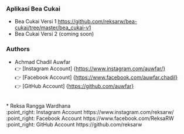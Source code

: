 ### Aplikasi Bea Cukai
- Bea Cukai Versi 1 https://github.com/reksarw/bea-cukai/tree/master/bea_cukai-v1 <br/>
- Bea Cukai Versi 2 (coming soon)<br/>
### Authors
* Achmad Chadil Auwfar<br/>
:point_right: [Instagram Account] {https://www.instagram.com/auwfar/}<br/>
:point_right: [Facebook Account] {https://www.facebook.com/auwfar.chadil}<br/>
:point_right: [GitHub Account] {https://github.com/auwfar}<br/>
<br/>
* Reksa Rangga Wardhana<br/>
:point_right: Instagram Account https://www.instagram.com/reksarw/<br/>
:point_right: Facebook Account https://www.facebook.com/ReksaRW<br/>
:point_right: GitHub Account https://github.com/reksarw<br/>